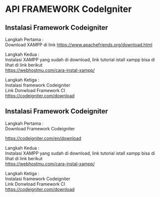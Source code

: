 <html>
  <h1>API FRAMEWORK CodeIgniter</h1>
  <h2>Instalasi Framework Codeigniter</h2>
  <p>Langkah Pertama  :</br>
  Download XAMPP di link <a href = "https://www.apachefriends.org/download.html">https://www.apachefriends.org/download.html</a>
  </p>
  <p>Langkah Kedua  : </br>
  Instalasi XAMPP yang sudah di download, link tutorial istall xampp bisa di lihat di link berikut 
  <br>
  <a href="https://webhostmu.com/cara- instal-xampp/"> 
  https://webhostmu.com/cara-instal-xampp/</a>
  </p>
  <p>Langkah Ketiga  : </br>
  Instalasi framework Codeigniter 
  <br> 
  Link Donwload Framework CI
  <br>
  <a href="https://codeigniter.com/download">
  https://codeigniter.com/download</a>
  </p>
  
  <h2>Instalasi Framework Codeigniter</h2>
  <p>Langkah Pertama  :</br>
  Download Framework Codeigniter 
  </p>
  <p><a href = "https://codeigniter.com/en/download">https://codeigniter.com/en/download</a></p>
  <p>Langkah Kedua  : </br>
  Instalasi XAMPP yang sudah di download, link tutorial istall xampp bisa di lihat di link berikut 
  <br>
  <a href="https://webhostmu.com/cara- instal-xampp/"> 
  https://webhostmu.com/cara-instal-xampp/</a>
  </p>
  <p>Langkah Ketiga  : </br>
  Instalasi framework Codeigniter 
  <br> 
  Link Donwload Framework CI
  <br>
  <a href="https://codeigniter.com/download">
  https://codeigniter.com/download</a>
  </p>
  
  
  
  
</html> 
